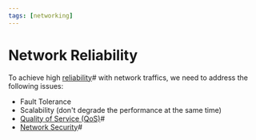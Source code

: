 ```yaml
---
tags: [networking]
---
```


# Network Reliability

To achieve high [reliability](202210022157.md)# with network traffics, we need
to address the following issues:
- Fault Tolerance
- Scalability (don't degrade the performance at the same time)
- [Quality of Service (QoS)](202209282057.md)#
- [Network Security](202209262107.md)#
